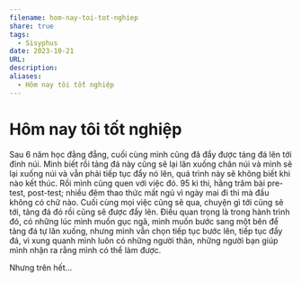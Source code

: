 ```yaml
---
filename: hom-nay-toi-tot-nghiep
share: true
tags:
  - Sisyphus
date: 2023-10-21
URL: 
description: 
aliases:
  - Hôm nay tôi tốt nghiệp
---
```


# Hôm nay tôi tốt nghiệp

Sau 6 năm học đằng đẵng, cuối cùng mình cũng đã đẩy được tảng đá lên tới đỉnh núi. Mình biết rồi tảng đá này cũng sẽ lại lăn xuống chân núi và mình sẽ lại xuống núi và vẫn phải tiếp tục đẩy nó lên, quá trình này sẽ không biết khi nào kết thúc. Rồi mình cũng quen với việc đó. 95 kì thi, hằng trăm bài pre-test, post-test; nhiều đêm thao thức mất ngủ vì ngày mai đi thi mà đầu không có chữ nào. Cuối cùng mọi việc cũng sẽ qua, chuyện gì tới cũng sẽ tới, tảng đá đó rồi cũng sẽ được đẩy lên. Điều quan trọng là trong hành trình đó, có những lúc mình muốn gục ngã, mình muốn bước sang một bên để tảng đá tự lăn xuống, nhưng mình vẫn chọn tiếp tục bước lên, tiếp tục đẩy đá, vì xung quanh mình luôn có những người thân, những người bạn giúp mình nhận ra rằng mình có thể làm được.

Nhưng trên hết...

